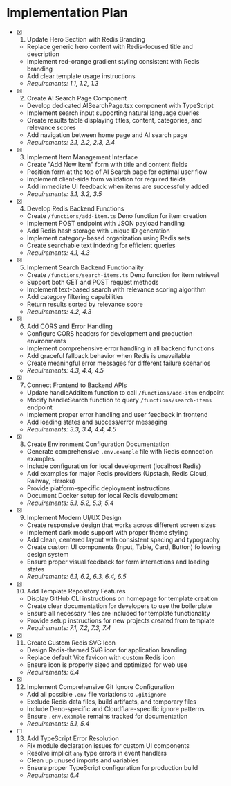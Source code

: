 # Implementation Plan

- [x] 1. Update Hero Section with Redis Branding
  - Replace generic hero content with Redis-focused title and description
  - Implement red-orange gradient styling consistent with Redis branding
  - Add clear template usage instructions
  - _Requirements: 1.1, 1.2, 1.3_

- [x] 2. Create AI Search Page Component
  - Develop dedicated AISearchPage.tsx component with TypeScript
  - Implement search input supporting natural language queries
  - Create results table displaying titles, content, categories, and relevance scores
  - Add navigation between home page and AI search page
  - _Requirements: 2.1, 2.2, 2.3, 2.4_

- [x] 3. Implement Item Management Interface
  - Create "Add New Item" form with title and content fields
  - Position form at the top of AI Search page for optimal user flow
  - Implement client-side form validation for required fields
  - Add immediate UI feedback when items are successfully added
  - _Requirements: 3.1, 3.2, 3.5_

- [x] 4. Develop Redis Backend Functions
  - Create `/functions/add-item.ts` Deno function for item creation
  - Implement POST endpoint with JSON payload handling
  - Add Redis hash storage with unique ID generation
  - Implement category-based organization using Redis sets
  - Create searchable text indexing for efficient queries
  - _Requirements: 4.1, 4.3_

- [x] 5. Implement Search Backend Functionality
  - Create `/functions/search-items.ts` Deno function for item retrieval
  - Support both GET and POST request methods
  - Implement text-based search with relevance scoring algorithm
  - Add category filtering capabilities
  - Return results sorted by relevance score
  - _Requirements: 4.2, 4.3_

- [x] 6. Add CORS and Error Handling
  - Configure CORS headers for development and production environments
  - Implement comprehensive error handling in all backend functions
  - Add graceful fallback behavior when Redis is unavailable
  - Create meaningful error messages for different failure scenarios
  - _Requirements: 4.3, 4.4, 4.5_

- [x] 7. Connect Frontend to Backend APIs
  - Update handleAddItem function to call `/functions/add-item` endpoint
  - Modify handleSearch function to query `/functions/search-items` endpoint
  - Implement proper error handling and user feedback in frontend
  - Add loading states and success/error messaging
  - _Requirements: 3.3, 3.4, 4.4, 4.5_

- [x] 8. Create Environment Configuration Documentation
  - Generate comprehensive `.env.example` file with Redis connection examples
  - Include configuration for local development (localhost Redis)
  - Add examples for major Redis providers (Upstash, Redis Cloud, Railway, Heroku)
  - Provide platform-specific deployment instructions
  - Document Docker setup for local Redis development
  - _Requirements: 5.1, 5.2, 5.3, 5.4_

- [x] 9. Implement Modern UI/UX Design
  - Create responsive design that works across different screen sizes
  - Implement dark mode support with proper theme styling
  - Add clean, centered layout with consistent spacing and typography
  - Create custom UI components (Input, Table, Card, Button) following design system
  - Ensure proper visual feedback for form interactions and loading states
  - _Requirements: 6.1, 6.2, 6.3, 6.4, 6.5_

- [x] 10. Add Template Repository Features
  - Display GitHub CLI instructions on homepage for template creation
  - Create clear documentation for developers to use the boilerplate
  - Ensure all necessary files are included for template functionality
  - Provide setup instructions for new projects created from template
  - _Requirements: 7.1, 7.2, 7.3, 7.4_

- [x] 11. Create Custom Redis SVG Icon
  - Design Redis-themed SVG icon for application branding
  - Replace default Vite favicon with custom Redis icon
  - Ensure icon is properly sized and optimized for web use
  - _Requirements: 6.4_

- [x] 12. Implement Comprehensive Git Ignore Configuration
  - Add all possible `.env` file variations to `.gitignore`
  - Exclude Redis data files, build artifacts, and temporary files
  - Include Deno-specific and Cloudflare-specific ignore patterns
  - Ensure `.env.example` remains tracked for documentation
  - _Requirements: 5.1, 5.4_

- [ ] 13. Add TypeScript Error Resolution
  - Fix module declaration issues for custom UI components
  - Resolve implicit `any` type errors in event handlers
  - Clean up unused imports and variables
  - Ensure proper TypeScript configuration for production build
  - _Requirements: 6.4_

